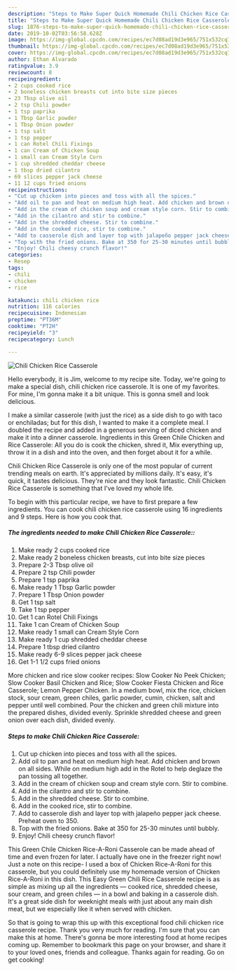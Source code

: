 ```yaml
---
description: "Steps to Make Super Quick Homemade Chili Chicken Rice Casserole"
title: "Steps to Make Super Quick Homemade Chili Chicken Rice Casserole"
slug: 1876-steps-to-make-super-quick-homemade-chili-chicken-rice-casserole
date: 2019-10-02T03:56:58.628Z
image: https://img-global.cpcdn.com/recipes/ec7d08ad19d3e965/751x532cq70/chili-chicken-rice-casserole-recipe-main-photo.jpg
thumbnail: https://img-global.cpcdn.com/recipes/ec7d08ad19d3e965/751x532cq70/chili-chicken-rice-casserole-recipe-main-photo.jpg
cover: https://img-global.cpcdn.com/recipes/ec7d08ad19d3e965/751x532cq70/chili-chicken-rice-casserole-recipe-main-photo.jpg
author: Ethan Alvarado
ratingvalue: 3.9
reviewcount: 8
recipeingredient:
- 2 cups cooked rice
- 2 boneless chicken breasts cut into bite size pieces
- 23 Tbsp olive oil
- 2 tsp Chili powder
- 1 tsp paprika
- 1 Tbsp Garlic powder
- 1 Tbsp Onion powder
- 1 tsp salt
- 1 tsp pepper
- 1 can Rotel Chili Fixings
- 1 can Cream of Chicken Soup
- 1 small can Cream Style Corn
- 1 cup shredded cheddar cheese
- 1 tbsp dried cilantro
- 69 slices pepper jack cheese
- 11 12 cups fried onions
recipeinstructions:
- "Cut up chicken into pieces and toss with all the spices."
- "Add oil to pan and heat on medium high heat. Add chicken and brown on all sides. While on medium high add in the Rotel to help deglaze the pan tossing all together."
- "Add in the cream of chicken soup and cream style corn. Stir to combine."
- "Add in the cilantro and stir to combine."
- "Add in the shredded cheese. Stir to combine."
- "Add in the cooked rice, stir to combine."
- "Add to casserole dish and layer top with jalapeño pepper jack cheese. Preheat oven to 350."
- "Top with the fried onions. Bake at 350 for 25-30 minutes until bubbly."
- "Enjoy! Chili cheesy crunch flavor!"
categories:
- Resep
tags:
- chili
- chicken
- rice

katakunci: chili chicken rice
nutrition: 116 calories
recipecuisine: Indonesian
preptime: "PT36M"
cooktime: "PT2H"
recipeyield: "3"
recipecategory: Lunch

---
```



![Chili Chicken Rice Casserole](https://img-global.cpcdn.com/recipes/ec7d08ad19d3e965/751x532cq70/chili-chicken-rice-casserole-recipe-main-photo.jpg)

Hello everybody, it is Jim, welcome to my recipe site. Today, we're going to make a special dish, chili chicken rice casserole. It is one of my favorites. For mine, I'm gonna make it a bit unique. This is gonna smell and look delicious.

I make a similar casserole (with just the rice) as a side dish to go with taco or enchiladas; but for this dish, I wanted to make it a complete meal. I doubled the recipe and added in a generous serving of diced chicken and make it into a dinner casserole. Ingredients in this Green Chile Chicken and Rice Casserole: All you do is cook the chicken, shred it, Mix everything up, throw it in a dish and into the oven, and then forget about it for a while.

Chili Chicken Rice Casserole is only one of the most popular of current trending meals on earth. It's appreciated by millions daily. It's easy, it's quick, it tastes delicious. They're nice and they look fantastic. Chili Chicken Rice Casserole is something that I've loved my whole life.


To begin with this particular recipe, we have to first prepare a few ingredients. You can cook chili chicken rice casserole using 16 ingredients and 9 steps. Here is how you cook that.

##### The ingredients needed to make Chili Chicken Rice Casserole::

1. Make ready 2 cups cooked rice
1. Make ready 2 boneless chicken breasts, cut into bite size pieces
1. Prepare 2-3 Tbsp olive oil
1. Prepare 2 tsp Chili powder
1. Prepare 1 tsp paprika
1. Make ready 1 Tbsp Garlic powder
1. Prepare 1 Tbsp Onion powder
1. Get 1 tsp salt
1. Take 1 tsp pepper
1. Get 1 can Rotel Chili Fixings
1. Take 1 can Cream of Chicken Soup
1. Make ready 1 small can Cream Style Corn
1. Make ready 1 cup shredded cheddar cheese
1. Prepare 1 tbsp dried cilantro
1. Make ready 6-9 slices pepper jack cheese
1. Get 1-1 1/2 cups fried onions


More chicken and rice slow cooker recipes: Slow Cooker No Peek Chicken; Slow Cooker Basil Chicken and Rice; Slow Cooker Fiesta Chicken and Rice Casserole; Lemon Pepper Chicken. In a medium bowl, mix the rice, chicken stock, sour cream, green chiles, garlic powder, cumin, chicken, salt and pepper until well combined. Pour the chicken and green chili mixture into the prepared dishes, divided evenly. Sprinkle shredded cheese and green onion over each dish, divided evenly. 

##### Steps to make Chili Chicken Rice Casserole:

1. Cut up chicken into pieces and toss with all the spices.
1. Add oil to pan and heat on medium high heat. Add chicken and brown on all sides. While on medium high add in the Rotel to help deglaze the pan tossing all together.
1. Add in the cream of chicken soup and cream style corn. Stir to combine.
1. Add in the cilantro and stir to combine.
1. Add in the shredded cheese. Stir to combine.
1. Add in the cooked rice, stir to combine.
1. Add to casserole dish and layer top with jalapeño pepper jack cheese. Preheat oven to 350.
1. Top with the fried onions. Bake at 350 for 25-30 minutes until bubbly.
1. Enjoy! Chili cheesy crunch flavor!


This Green Chile Chicken Rice-A-Roni Casserole can be made ahead of time and even frozen for later. I actually have one in the freezer right now! Just a note on this recipe- I used a box of Chicken Rice-A-Roni for this casserole, but you could definitely use my homemade version of Chicken Rice-A-Roni in this dish. This Easy Green Chili Rice Casserole recipe is as simple as mixing up all the ingredients — cooked rice, shredded cheese, sour cream, and green chiles — in a bowl and baking in a casserole dish. It&#39;s a great side dish for weeknight meals with just about any main dish meat, but we especially like it when served with chicken. 

So that is going to wrap this up with this exceptional food chili chicken rice casserole recipe. Thank you very much for reading. I'm sure that you can make this at home. There's gonna be more interesting food at home recipes coming up. Remember to bookmark this page on your browser, and share it to your loved ones, friends and colleague. Thanks again for reading. Go on get cooking!
